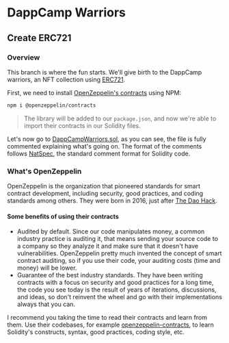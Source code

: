 # DappCamp Warriors

## Create ERC721

### Overview

This branch is where the fun starts. We'll give birth to the DappCamp warriors, an NFT collection using [ERC721](https://eips.ethereum.org/EIPS/eip-721).

First, we need to install [OpenZeppelin's contracts](https://www.npmjs.com/package/@openzeppelin/contracts) using NPM:

```bash
npm i @openzeppelin/contracts
```

> The library will be added to our `package.json`, and now we're able to import their contracts in our Solidity files.

Let's now go to [DappCampWarriors.sol](contracts/DappCampWarriors.sol), as you can see, the file is fully commented explaining what's going on.
The format of the comments follows [NatSpec](https://docs.soliditylang.org/en/v0.8.13/natspec-format.html), the standard comment format for Solidity code.

### What's OpenZeppelin

OpenZeppelin is the organization that pioneered standards for smart contract development, including security, good practices, and coding standards among others. They were born in 2016, just after [The Dao Hack](https://blog.openzeppelin.com/15-lines-of-code-that-could-have-prevented-thedao-hack-782499e00942).

#### Some benefits of using their contracts

* Audited by default. Since our code manipulates money, a common industry practice is auditing it, that means sending your source code to a company so they analyze it and make sure that it doesn't have vulnerabilities. OpenZeppelin pretty much invented the concept of smart contract auditing, so if you use their code, your auditing costs (time and money) will be lower.
* Guarantee of the best industry standards. They have been writing contracts with a focus on security and good practices for a long time, the code you see today is the result of years of iterations, discussions, and ideas, so don't reinvent the wheel and go with their implementations always that you can.

I recommend you taking the time to read their contracts and learn from them. Use their codebases, for example [openzeppelin-contracts](https://github.com/OpenZeppelin/openzeppelin-contracts), to learn Solidity's constructs, syntax, good practices, coding style, etc.
